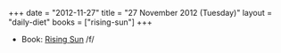 +++
date = "2012-11-27"
title = "27 November 2012 (Tuesday)"
layout = "daily-diet"
books = ["rising-sun"]
+++

<ul>
<li class="entry Book">Book: <a href="/books/rising-sun">Rising Sun</a> /f/</li>
</ul>